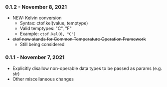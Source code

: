 ### 0.1.2 - November 8, 2021
* NEW: Kelvin conversion
    * Syntax: ctof.kel(value, temptype)
    * Valid temptypes: "C", "F"
    * Example: `ctof.kel(0, "C")`
* ~~ctof now stands for Common Temperature Operation Framework~~
    * Still being considered

### 0.1.1 - November 7, 2021
* Explicitly disallow non-operable data types to be passed as params (e.g. str)
* Other miscellaneous changes
